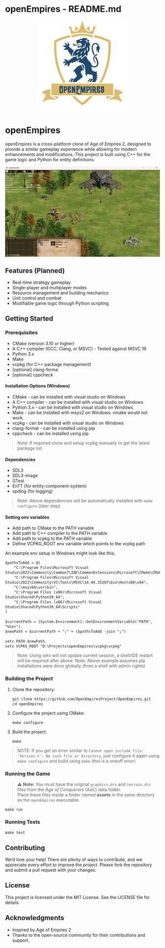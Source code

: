 # openEmpires - README.md

<p align="center">
  <img src="doc/images/logo.png" alt="OpenEmpires Logo" width="300"/>
</p>

# openEmpires

openEmpires is a cross-platform clone of Age of Empires 2, designed to provide a similar gameplay experience while allowing for modern enhancements and modifications. This project is built using C++ for the game logic and Python for entity definitions.

![](doc/images/screenshot-v0.3.png)

## Features (Planned)

- Real-time strategy gameplay
- Single-player and multiplayer modes
- Resource management and building mechanics
- Unit control and combat
- Modifiable game logic through Python scripting

## Getting Started

### Prerequisites

- CMake (version 3.10 or higher)
- A C++ compiler (GCC, Clang, or MSVC) - Tested against MSVC 19
- Python 3.x
- Make
- vcpkg (for C++ package management)
- [optional] clang-forma
- [optional] cppcheck

#### Installation Options (Windows)
- CMake - can be installed with visual studio on Windows
- A C++ compiler - can be installed with visual studio on Windows
- Python 3.x - can be installed with visual studio on Windows
- Make - can be installed with msys2 on Windows. nmake would not work.
- vcpkg - can be installed with visual studio on Windows
- clang-format - can be installed using pip
- cppcheck - can be installed using pip

> Note: If required clone and setup vcpkg manually to get the latest package list.

#### Dependencies
- SDL3
- SDL3-image
- GTest
- EnTT (for entity-component-system)
- spdlog (for logging)

> Note: Above dependencies will be automatically installed with `make configure` (later step)

#### Setting env variables
- Add path to CMake to the PATH variable
- Add path to C++ compiler to the PATH variable
- Add path to vcpkg to the PATH variable
- Define VCPKG_ROOT env variable which points to the vcpkg path

An example env setup in Windows might look like this;
```
$pathsToAdd = @(
    "C:\Program Files\Microsoft Visual Studio\2022\Community\Common7\IDE\CommonExtensions\Microsoft\CMake\CMake\bin",
    "C:\Program Files\Microsoft Visual Studio\2022\Community\VC\Tools\MSVC\14.44.35207\bin\Hostx86\x64",
    "C:\msys64\usr\bin",
    "C:\Program Files (x86)\Microsoft Visual Studio\Shared\Python39_64",
    "C:\Program Files (x86)\Microsoft Visual Studio\Shared\Python39_64\Scripts"
)

$currentPath = [System.Environment]::GetEnvironmentVariable("PATH", "User")
$newPath = $currentPath + ";" + ($pathsToAdd -join ";")

setx PATH $newPath
setx VCPKG_ROOT "D:\Projects\openEmpires\vcpkg\vcpkg"
```

> Note: Using setx will not update current session, a shell/IDE restart will be required after above.
> Note: Above example assumes pip installations were done globally (from a shell with admin rights)

### Building the Project

1. Clone the repository:

   ```
   git clone https://github.com/OpenEmpiresProject/OpenEmpires.git
   cd openEmpires
   ```

2. Configure the project using CMake:

   ```
   make configure
   ```

3. Build the project:

   ```
   make
   ```

> NOTE: If you get an error similar to `Cannot open include file: 'Version.h': No such file or directory`, just configure it again using `make configure` and build using `make` (this is a oneoff error)

### Running the Game

> ⚠️ **Note:** You must have the original `graphics.drs` and `terrain.drs` files from the *Age of Conquerors* (AoC) data folder.  
Place these files inside a folder named **assets** in the same directory as the `openEmpires` executable.


   ```
   make run
   ```
### Running Tests

   ```
   make test
   ```
## Contributing

We’d love your help! There are plenty of ways to contribute, and we appreciate every effort to improve the project. Please fork the repository and submit a pull request with your changes.

## License

This project is licensed under the MIT License. See the LICENSE file for details.

## Acknowledgments

- Inspired by Age of Empires 2
- Thanks to the open-source community for their contributions and support.
